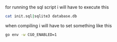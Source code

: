 for running the sql script i will have to execute this

```sh
cat init.sql|sqlite3 database.db
```


when compiling i will have to set something like this

``` sh
go env -w CGO_ENABLED=1
```
